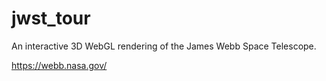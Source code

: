 # jwst_tour

An interactive 3D WebGL rendering of the James Webb Space Telescope.

https://webb.nasa.gov/
